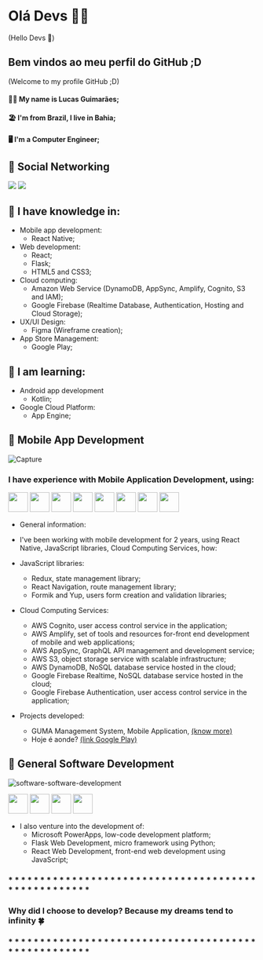 # Olá Devs 🖖🏽
(Hello Devs 🖖)

## Bem vindos ao meu perfil do GitHub ;D
(Welcome to my profile GitHub ;D)

#### 🧙‍♂️ My name is Lucas Guimarães;
#### 🏖️ I'm from Brazil, I live in Bahia;
#### 🖥️ I'm a Computer Engineer;

## 📌 Social Networking
<div>
<a href="https://instagram.com/lukeguima" target="_blank"><img src="https://img.shields.io/badge/-Instagram-%23E4405F?style=for-the-badge&logo=instagram&logoColor=white" target="_blank"></a>
<a href="https://www.linkedin.com/in/lukeguima" target="_blank"><img src="https://img.shields.io/badge/-LinkedIn-%230077B5?style=for-the-badge&logo=linkedin&logoColor=white" target="_blank"></a>   
</div>

## 📗 I have knowledge in:
- Mobile app development:
  - React Native;
- Web development:
  - React;
  - Flask;
  - HTML5 and CSS3;
- Cloud computing:
  - Amazon Web Service (DynamoDB, AppSync, Amplify, Cognito, S3 and IAM);
  - Google Firebase (Realtime Database, Authentication, Hosting and Cloud Storage);
- UX/UI Design:
  - Figma (Wireframe creation);
- App Store Management:
  - Google Play;

## 📘 I am learning:
- Android app development
  - Kotlin;
- Google Cloud Platform:
  - App Engine;

## 📱 Mobile App Development
![Capture](https://user-images.githubusercontent.com/29000780/169181856-5ece8f85-f192-42ae-ba6c-68fa0ee9c815.PNG)
### I have experience with Mobile Application Development, using:
<div>
<img src="https://cdn.jsdelivr.net/gh/devicons/devicon/icons/javascript/javascript-original.svg" width="40" height="40"/>       
<img src="https://cdn.jsdelivr.net/gh/devicons/devicon/icons/react/react-original.svg" width="40" height="40"/>       
<img src="https://cdn.jsdelivr.net/gh/devicons/devicon/icons/redux/redux-original.svg" width="40" height="40"/>          
<img src="https://cdn.jsdelivr.net/gh/devicons/devicon/icons/amazonwebservices/amazonwebservices-original.svg" width="40" height="40"/>            
<img src="https://cdn.jsdelivr.net/gh/devicons/devicon/icons/firebase/firebase-plain.svg" width="40" height="40"/>     
<img src="https://cdn.jsdelivr.net/gh/devicons/devicon/icons/androidstudio/androidstudio-original.svg" width="40" height="40"/>
<img src="https://cdn.jsdelivr.net/gh/devicons/devicon/icons/figma/figma-original.svg" width="40" height="40"/>
<img src="https://cdn.jsdelivr.net/gh/devicons/devicon/icons/git/git-original.svg" width="40" height="40"/>  
</div>

- General information:
 - I've been working with mobile development for 2 years, using React Native, JavaScript libraries, Cloud Computing Services, how:
  - JavaScript libraries:
    - Redux, state management library;
    - React Navigation, route management library;
    - Formik and Yup, users form creation and validation libraries;

  - Cloud Computing Services:
    - AWS Cognito, user access control service in the application;
    - AWS Amplify, set of tools and resources for-front end development of mobile and web applications;
    - AWS AppSync, GraphQL API management and development service;
    - AWS S3, object storage service with scalable infrastructure;
    - AWS DynamoDB, NoSQL database service hosted in the cloud;
    - Google Firebase Realtime, NoSQL database service hosted in the cloud;
    - Google Firebase Authentication, user access control service in the application;

- Projects developed:
  - GUMA Management System, Mobile Application, [(know more)](https://www.maisregiao.com.br/noticia/51505/estudantes-de-engenharia-desenvolvem-aplicativo-e-sistema-para-o-guma?fbclid=IwAR1Q7fDft6d5ujDeSlFLUwacsSG_9GWdeShNUBrPcjw_izaskevOqSJgtLo)
  - Hoje é aonde? [(link Google Play)](https://play.google.com/store/apps/details?id=com.hojeeaonde)

## 🌟 General Software Development
![software-software-development](https://user-images.githubusercontent.com/29000780/169191043-7e456e69-f3a0-49d0-9228-27e10cc83d35.gif)
<div>
  <img src="https://cdn.jsdelivr.net/gh/devicons/devicon/icons/azure/azure-original.svg" width="40" height="40"/>
  <img src="https://cdn.jsdelivr.net/gh/devicons/devicon/icons/python/python-original.svg" width="40" height="40"/>
  <img src="https://cdn.jsdelivr.net/gh/devicons/devicon/icons/react/react-original.svg" width="40" height="40"/>
  <img src="https://cdn.jsdelivr.net/gh/devicons/devicon/icons/flask/flask-original.svg" width="40" height="40"/>
</div>

- I also venture into the development of:
  - Microsoft PowerApps, low-code development platform;
  - Flask Web Development, micro framework using Python;
  - React Web Development, front-end web development using JavaScript;

### * * * * * * * * * * * * * * * * * * * * * * * * * * * * * * * * * * * * * * * * * * * * * * * * * * * *
### Why did I choose to develop? Because my dreams tend to infinity 🍀
### * * * * * * * * * * * * * * * * * * * * * * * * * * * * * * * * * * * * * * * * * * * * * * * * * * * *
